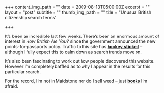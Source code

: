 +++
content_img_path = ""
date = 2009-08-13T05:00:00Z
excerpt = ""
layout = "post"
subtitle = ""
thumb_img_path = ""
title = "Unusual British citizenship search terms"

+++


It’s been an incredible last few weeks. There’s been an enormous amount of interest in _How British Are You?_ since the government announced the new points-for-passports policy. Traffic to this site has [**hockey sticked**](https://en.wikipedia.org/wiki/Hockey_stick) – although I fully expect this to calm down as search trends move on.

It’s also been fascinating to work out how people discovered this website. However I’m completely baffled as to why I appear in the results for this particular search.

For the record, I’m not in Maidstone nor do I sell weed – just [**books**](https://www.amazon.co.uk/gp/product/0955215978?ie=UTF8&tag=howbritish-21&linkCode=as2&camp=1634&creative=6738&creativeASIN=0955215978) I’m afraid.